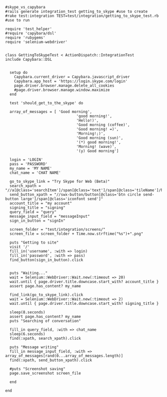     #skype_vs_capybara
    #rails generate integration_test getting_to_skype #use to create
    #rake test:integration TEST=test/integration/getting_to_skype_test.rb #use to run
    
    require 'test_helper'
    #require 'capybara/dsl'
    require 'rubygems'
    require 'selenium-webdriver'
    
    
    class GettingToSkypeTest < ActionDispatch::IntegrationTest
    include Capybara::DSL
    
    
      setup do
        Capybara.current_driver = Capybara.javascript_driver
        Capybara.app_host = 'https://login.skype.com/login'
        page.driver.browser.manage.delete_all_cookies
        #page.driver.browser.manage.window.maximize
      end
  
      test 'should_get_to_the_skype' do
      
      array_of_messages = [ 'Good morning', 
      								'good morning!', 
      								'Hello!)',
      								'Good morning (coffee)',
      								'Good morning! =)',
      								'Morning!;)',
      								'Good morning (sun)',
      								'(*) good morning!',
      								'Morning! (wave)',
      								'(y) Good morning']

      login = 'LOGIN'
      pass = 'PASSWORD'
      my_name = 'MY NAME'
      chat_name = 'CHAT NAME'
  
      go_to_skype_link = "Try Skype for Web (Beta)"	
      search_xpath = "//a[@class='searchItem']/span[@class='text']/span[@class='tileName']/h4[1]"
      send_button_xpath = "//swx-button/button[@class='btn circle send-button large']/span[@class='iconfont send']"
      account_title = "my account"
      signing_title = "signing"
      query_field = "query"
      message_input_field = "messageInput"
      sign_in_button = "signIn"
  
      screen_folder = "test/integration/screens/"
      screen_file = screen_folder + Time.now.strftime("%s")+".png"

      puts "Getting to site"  
      visit '/'
      fill_in('username', :with => login)
      fill_in('password', :with => pass)
      find_button(sign_in_button).click
    
    
      puts "Waiting..."  
      wait = Selenium::WebDriver::Wait.new(:timeout => 20)
      wait.until { page.driver.title.downcase.start_with? account_title } 
      assert page.has_content? my_name
      
      find_link(go_to_skype_link).click
      wait = Selenium::WebDriver::Wait.new(:timeout => 2)
      wait.until { page.driver.title.downcase.start_with? signing_title }  
    
      sleep(8.seconds)
      assert page.has_content? my_name 
      puts "Searching of conversation"   
      
      fill_in query_field, :with => chat_name   
      sleep(6.seconds) 
      find(:xpath, search_xpath).click
      
      puts "Message writing"    
      fill_in message_input_field, :with => array_of_messages[rand(0...array_of_messages.length)]
      find(:xpath, send_button_xpath).click
      
      #puts "Screenshot saving"
      page.save_screenshot screen_file
      
      end

    end
